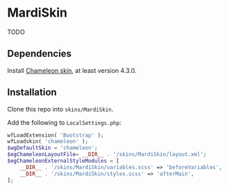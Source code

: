 # MardiSkin

TODO

## Dependencies

Install [Chameleon skin](https://github.com/ProfessionalWiki/chameleon/), at least version 4.3.0.

## Installation
Clone this repo into `skins/MardiSkin`.

Add the following to `LocalSettings.php`:
```php
wfLoadExtension( 'Bootstrap' );
wfLoadskin( 'chameleon' );
$wgDefaultSkin = 'chameleon';
$egChameleonLayoutFile= __DIR__ . '/skins/MardiSkin/layout.xml';
$egChameleonExternalStyleModules = [
	__DIR__ . '/skins/MardiSkin/variables.scss' => 'beforeVariables',
	__DIR__ . '/skins/MardiSkin/styles.scss' => 'afterMain',
];
```
